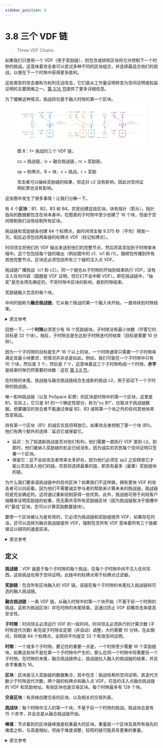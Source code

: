 ```yaml
---
sidebar_position: 8
---
```


# 3.8 三个 VDF 链

> Three VDF Chains

如果我们只使用一个 VDF（用于奖励链），则包含或排除区块将允许控制下一个时隙的挑战。这意味着攻击者可以尝试多种不同的区块组合，并选择最适合他们的挑战，以便在下一个时隙中获得更多胜利。

这些类型的攻击被称为权利压迫攻击，它们是从工作量证明转变为空间证明或权益证明的主要困难之一。[第 3.14 节](/consensus/attacks_and_countermeasures 'Section 3.14: Relevant Attacks and Countermeasures')提供了更多详细信息。

为了缓解这种情况，挑战将仅基于融入时隙的第一个区块。

<figure>

![](/img/multiple_chains.png)

<figcaption>
图 8：1+ 挑战的三个 VDF 链。

cc = 挑战链，ic = 融合挑战链，rc = 奖励链，

sp = 标牌点，B = 块，c = 挑战，r = 奖励

攻击者可以操纵奖励链的结果，但这对 c2 没有影响，因此对空间证明彩票也没有影响。

</figcaption>
</figure>

这张图中发生了很多事情！让我们分解一下。

有 4 个**区块**：B1、B2、B3 和 B4。农民创建这些区块。块有指针（箭头），指针指向的数据都包含在块本身中。在图表的子时隙中至少创建了 16 个块，但由于空间限制我们没有绘制所有区块。

挑战链和奖励链各创建 64 个标牌点，由时间领主每 9.375 秒（平均）释放一次。街区必须包括两条链的标牌点 VDF（标记标牌点）。

时间领主将他们的 VDF 输出发送到他们的完整节点，然后将其添加到子时隙束末端中。这个包包括每个链的输出（例如图中的 c1、ic1 和 r1）。捆绑包传播到所有其他完整节点。区块还必须包括所有三个链的注入点 VDF。

挑战链广播挑战（c1 和 c2）。同一个链也从子时隙的开始到结束执行 VDF，没有注入任何内容（圆圈是 VDF 证明，但它们不会中断 VDF）。即在挑战链中，"抽奖"是完全预先确定的，不受时隙中区块的影响，直到时隙结束。

奖励链融入包含的每个块。

中间的链称为**融合挑战链**。它从每个挑战的第一个融入块开始，一直持续到时隙结束。

<details>
<summary>原文参考</summary>

If we only used one VDF (for the reward chain), the inclusion or exclusion of blocks would allow control of the challenge for the next slot.This means that an attacker could try many different combinations of blocks, and choose the challenge that suits them best, to obtain more wins in the next slot.

These types of attacks are called grinding attacks, and they are one of the main difficulties of changing from Proof of Work to Proof of Space or PoStake.More detail is provided in [Section 3.14](/consensus/attacks_and_countermeasures 'Section 3.14: Relevant Attacks and Countermeasures').

To mitigate this, the challenges will be based only on the first block to be infused in a slot.

<figure>

![](/img/multiple_chains.png)

<figcaption>
Figure 8: The three VDF chains for 1+ challenges.

cc = challenge chain, ic = infused challenge chain, rc = reward chain,

sp = signage point, B = block, c = challenge, r = reward

An attacker can manipulate the reward chain results but this has no effect on c2, and therefore has no effect on the PoSpace lottery.

</figcaption>
</figure>

There is a lot going on in this diagram! Let's break it down.

There are 4 **blocks**: B1, B2, B3, and B4. Farmers create these blocks. The blocks have pointers (the arrows), and the data the pointers are pointing to is all contained within the blocks themselves. At least 16 blocks have been created in the diagram's sub-slot, but we don’t draw all of them due to space constraints.

The challenge chain and the reward chain each create 64 signage points, released every 9.375 seconds (on average) by timelords. Blocks must include the signage point VDFs (which mark the signage points) for both chains.

The timelords send their VDF output to their full node, which adds it into an EndOfSubSlotBundle. This bundle includes the output from each chain (for example c1, ic1, and r1 in the diagram). The bundle is propagated to all other full nodes. Blocks must also include the infusion point VDFs for all three chains.

The challenge chain broadcasts the challenges (c1 and c2). The same chain also executes the VDF from the start of the sub-slot to the end with nothing infused into it (the circles are VDF proofs but they do not interrupt the VDF). That is, in the challenge chain, the "lottery" is completely pre-determined, and not affected by blocks in the slot, until the end of the slot.

The reward chain infuses every block that is included.

The chain in the middle is called the **infused challenge chain**. It starts at the first infused block for each challenge, and goes on until the end of the slot.

</details>

回想一下，一个**时隙**必须至少有 16 个奖励链块。子时隙没有最小块数（尽管它的目标是 32 个块）。相反，子时隙总是在达到子时隙迭代时结束（目标是需要 10 分钟）。

因为一个子时隙的目标是生产 16 个以上的块，一个时隙通常只需要一个子时隙来满足其最小块要求，但情况并非总是如此。例如，我们可能在一个子时隙中只有 10 个块，然后是 3 个，然后是 7 个，这意味着这三个子时隙构成一个时隙。**赤字**是结束时隙仍然需要的块数：这在 [第 3.9 节](/consensus/overflow_blocks#minimum-block-requirement 'Section 3.9: Overflow Blocks and Weight')。

在时隙的末尾，挑战链与融合挑战链结合生成新的挑战 c2，用于启动下一个子时隙的挑战链。

唯一影响挑战链（以及 PoSpace 彩票）的区块是时隙中的第一个区块，这里是 B1。实际上，它只是 B1 的一个确定性部分，称为"cc B1"，仅取决于挑战链数据。想要碾压的攻击者不能通过保留 B2、B3 或除第一个块之外的任何其他块来改变挑战。

持有第一个区块（B1）的诚实农民将释放它。如果攻击者控制了第一个块 (B1)，他们有两个额外的选择：延迟它或保留它。

- 延迟：为了知道新挑战是否对他们有利，他们需要一直执行 VDF 直到 c2。到那时，他们被纳入奖励链的机会已经消失，因为诚实的农民每个空间证明只签署一个区块。
- 保留它：这不会给攻击者带来太多好处，因为他们必须在 sp2 之前释放它才能让农民进入他们的链。农民将选择最重的链，即具有最多（最重）奖励链块的链。

为什么我们要承诺挑战链中的任何区块？如果我们不这样做，拥有更快 VDF 的攻击者可以向前看，因为他们不需要诚实参与者的帮助来计算未来的挑战链。挑战链将是完全确定的。这将通过重新绘制获得一些优势。此外，挑战链可用于向轻客户端概率证明奖励链的权重，而无需共享所有奖励链区块（因为挑战链取决于插槽中的"最佳"区块，您可以计算奖励数量链块）。

要使一个区块被认为是有效的，它必须为挑战链和奖励链提供 VDF，如果存在的话，还可以选择为融合挑战链提供 VDF。强制包含所有 VDF 意味着所有三个链都保证以相同的速度前进。

<details>
<summary>原文参考</summary>

Recall that a **slot** must have at least 16 reward-chain blocks. A sub-slot doesn't have a minimum number of blocks (though it targets 32 blocks). Instead, a sub-slot always ends when sub-slot_iterations has been reached (this is targeted to take 10 minutes).

Because a sub-slot is targeted to produce more than 16 blocks, a slot usually only needs one sub-slot to meet its minimum-block requirement, but that is not always the case. For example, we may have only 10 blocks in a sub-slot, and then 3 and then 7, which means those three sub-slots form one slot. The **deficit** is the number of blocks still necessary to end the slot: this is described in more detail in [Section 3.9](/consensus/overflow_blocks#minimum-block-requirement 'Section 3.9: Overflow Blocks and Weight').

At the end of the slot, the challenge chain is combined with the infused challenge chain to generate the new challenge c2, which is used to start the challenge chain for the next sub-slot.

The only block which affects the challenge chain (and thus the PoSpace lottery) is the first block in the slot, which here is B1. In fact, it's only a deterministic part of B1 called "cc B1", which only depends on challenge chain data. An attacker who wants to grind cannot change the challenge by withholding B2, B3, or any other block apart from the first one.

An honest farmer who holds the first block (B1) will release it. If an attacker controls the first block (B1), they have two additional options: delay it or withhold it.

- Delay it: In order to know whether the new challenge will benefit them, they will need to execute the VDF all the way up to c2. By that time, their chance to get included in the reward chain is gone, since honest farmers sign only one block per proof of space.
- Withhold it: This does not provide much benefit to the attacker, since they must release it before sp2 in order to get the farmers on their chain. Farmers will choose the heaviest chain, which is the one with the most (heaviest) reward chain blocks.

Why do we commit to any blocks at all in the challenge chain? If we did not, an attacker with a faster VDF could look ahead, since they would not need the help of honest participants in order to compute the challenge chain into the future. The challenge chain would be totally deterministic. This would enable some advantage by replotting. Furthermore, the challenge chain can be used to probabilistically prove the weight of the reward chain to light clients, without sharing all reward chain blocks (since the challenge chain depends on the "best" block in the slot, you can calculate the number of reward chain blocks).

For a block to be considered valid, it has to provide VDFs for the challenge chain and reward chain, and optionally for the infused challenge chain if it is present. Forcing all VDFs to be included means that all three chains are guaranteed to move forward at the same rate.

</details>

## 定义

**挑战链**：VDF 链基于每个子时隙的每个挑战，在每个子时隙中间不注入任何东西。这些挑战也用于空间证明。此链中的标牌点用于标牌点过滤器。

**奖励链**：包含所有区块融入的 VDF 链。该链在每个子时隙的末尾拉入挑战链和可选的融入挑战链。

**融合挑战链**：一条 VDF 链，从融入时隙中的第一个块开始（不基于前一个时隙的挑战，这称为挑战区块）并在时隙的末尾结束。这通过防止 VDF 前瞻攻击来提高安全性。

**子时隙**：时间领主必须运行 VDF 的一段时间。时间领主必须执行的计算次数 (子时隙迭代次数) 来完成子时隙会定期（并自动）调整，大约需要 10 分钟。在此期间，将释放 64 个标牌点，全网将平均提交 32 个有效空间证明。

**时隙**：一个或多个子时隙。要记住的重要一点是，一个时隙至少需要 16 个奖励链块。如果这些块不是在第一个子时隙中产生的，那么在同一个时隙中将需要另一个子时隙。在时隙的末尾，融合挑战链停止，挑战链拉入融入的挑战链的结果，并且赤字重置为 16。

**区块**：区块是注入奖励链的数据集合，其中包含：挑战哈希的空间证明，其迭代次数少于时隙迭代次数，两个链的标牌点和融入点 VDF，可选的注入点融合挑战链的 VDF 和奖励地址。有些区块也是交易区块。每个时隙最多有 128 个块。

**交易区块**：有资格创建交易的区块，以及相关的交易列表。

**挑战块**：每个时隙中注入的第一个块，不基于前一个时隙的挑战。挑战块总是有 15 个赤字，并且总是从融合挑战链开始。

**峰值**：节点看到的区块链峰值是权重最大的区块。重量是一个区块及其所有祖先的难度之和，与高度相似，但由于难度调整，较短的链可能具有更重的重量。

<details>
<summary>原文参考</summary>

- ## Definitions

**Challenge chain**: The VDF chain based on each challenge for each sub-slot, which does not infuse anything in the middle of each sub-slot. The challenges are also used for the proofs of space. The signage points in this chain are used for the SP filter.

**Reward chain**: The VDF chain that contains infusions of all blocks. This chain pulls in the challenge chain and optionally the infused challenge chain at the end of each sub-slot.

**Infused challenge chain**: A VDF chain which starts at the first block infused in a slot (which is not based on the previous slot’s challenge, this is called the challenge block) and ends at the end of the slot.
This increases security by preventing VDF lookahead attacks.

**Sub-slot**: a period of time for which a timelord must run a VDF. The number of calculations the timelord must perform (sub-slot_iterations) to complete the sub-slot are adjusted periodically (and automatically) to take around 10 minutes. During this time, 64 signage points will be released and the entire network will submit an average of 32 valid proofs of space.

**Slot**: one or more sub-slots. The important thing to remember is that a slot requires at least 16 reward-chain blocks. If these blocks are not produced in the first sub-slot, then another sub-slot will be required within the same slot. At the end of the slot, the infused challenge chain stops, the challenge chain pulls in the result of the infused challenge chain, and the deficit is reset to 16.

**Block**: a block is a collection of data infused into the rewards chain which contains: a proof of space for a challenge hash with fewer iterations than the slot iterations, signage point and infusion point VDFs for both chains, optional infusion point VDF for the infused challenge chain, and a rewards address. Some blocks are also transaction blocks. There is a maximum of 128 blocks per slot.

**Transaction Block**: A block that is eligible to create transactions, along with an associated list of transactions.

**Challenge block**: The first block to be infused in each slot, which is not based on a previous slot's challenge. The challenge block always has a deficit of 15, and always starts off the infused challenge chain.

**Peak**: The peak of the blockchain as seen by a node is the block with the greatest weight. Weight is the sum of the difficulty of a block and all its ancestors, which is similar to height, but a shorter chain can have heavier weight, due to difficulty adjustments.

</details>
